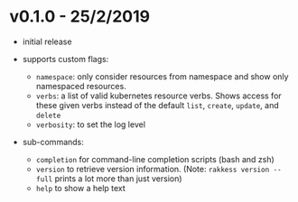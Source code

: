 v0.1.0 - 25/2/2019
==

- initial release
- supports custom flags:
  - `namespace`: only consider resources from namespace and show only namespaced resources.
  - `verbs`: a list of valid kubernetes resource verbs. Shows access for these given verbs instead of the default `list`, `create`, `update`, and `delete`
  - `verbosity`: to set the log level

- sub-commands:
  - `completion` for command-line completion scripts (bash and zsh)
  - `version` to retrieve version information. (Note: `rakkess version --full` prints a lot more than just version)
  - `help` to show a help text
